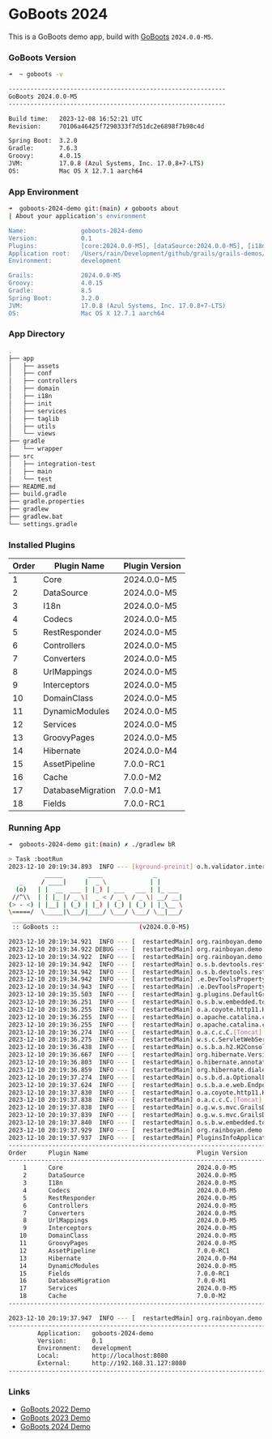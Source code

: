 # GoBoots 2024

This is a GoBoots demo app, build with [GoBoots](https://github.com/rainboyan/GoBoots) `2024.0.0-M5`.

### GoBoots Version

```bash
➜  ~ goboots -v

------------------------------------------------------------
GoBoots 2024.0.0-M5
------------------------------------------------------------

Build time:   2023-12-08 16:52:21 UTC
Revision:     70106a46425f7290333f7d51dc2e6898f7b98c4d

Spring Boot:  3.2.0
Gradle:       7.6.3
Groovy:       4.0.15
JVM:          17.0.8 (Azul Systems, Inc. 17.0.8+7-LTS)
OS:           Mac OS X 12.7.1 aarch64
```

### App Environment

```bash
➜  goboots-2024-demo git:(main) ✗ goboots about
| About your application's environment

Name:               goboots-2024-demo
Version:            0.1
Plugins:            [core:2024.0.0-M5], [dataSource:2024.0.0-M5], [i18n:2024.0.0-M5], [codecs:2024.0.0-M5], [restResponder:2024.0.0-M5], [controllers:2024.0.0-M5], [converters:2024.0.0-M5], [urlMappings:2024.0.0-M5], [interceptors:2024.0.0-M5], [domainClass:2024.0.0-M5], [services:2024.0.0-M5], [groovyPages:2024.0.0-M5], [cache:7.0.0-M2], [hibernate:2024.0.0-M4], [fields:7.0.0-RC1], [assetPipeline:7.0.0-RC1], [dynamicModules:2024.0.0-M5], [databaseMigration:7.0.0-M1], [geb:7.0.0-RC1]
Application root:   /Users/rain/Development/github/grails/grails-demos/goboots-2024-demo
Environment:        development

Grails:             2024.0.0-M5
Groovy:             4.0.15
Gradle:             8.5
Spring Boot:        3.2.0
JVM:                17.0.8 (Azul Systems, Inc. 17.0.8+7-LTS)
OS:                 Mac OS X 12.7.1 aarch64
```

### App Directory

```bash
.
├── app
│   ├── assets
│   ├── conf
│   ├── controllers
│   ├── domain
│   ├── i18n
│   ├── init
│   ├── services
│   ├── taglib
│   ├── utils
│   └── views
├── gradle
│   └── wrapper
├── src
│   ├── integration-test
│   ├── main
│   └── test
├── README.md
├── build.gradle
├── gradle.properties
├── gradlew
├── gradlew.bat
└── settings.gradle
```

### Installed Plugins

| Order   |   Plugin Name        |  Plugin Version               |
|---------|----------------------|-------------------------------|
|    1    |  Core                |  2024.0.0-M5                  |
|    2    |  DataSource          |  2024.0.0-M5                  |
|    3    |  I18n                |  2024.0.0-M5                  |
|    4    |  Codecs              |  2024.0.0-M5                  |
|    5    |  RestResponder       |  2024.0.0-M5                  |
|    6    |  Controllers         |  2024.0.0-M5                  |
|    7    |  Converters          |  2024.0.0-M5                  |
|    8    |  UrlMappings         |  2024.0.0-M5                  |
|    9    |  Interceptors        |  2024.0.0-M5                  |
|   10    |  DomainClass         |  2024.0.0-M5                  |
|   11    |  DynamicModules      |  2024.0.0-M5                  |
|   12    |  Services            |  2024.0.0-M5                  |
|   13    |  GroovyPages         |  2024.0.0-M5                  |
|   14    |  Hibernate           |  2024.0.0-M4                  |
|   15    |  AssetPipeline       |  7.0.0-RC1                    |
|   16    |  Cache               |  7.0.0-M2                     |
|   17    |  DatabaseMigration   |  7.0.0-M1                     |
|   18    |  Fields              |  7.0.0-RC1                    |


### Running App

```bash
➜  goboots-2024-demo git:(main) ✗ ./gradlew bR

> Task :bootRun
2023-12-10 20:19:34.893  INFO --- [kground-preinit] o.h.validator.internal.util.Version      : HV000001: Hibernate Validator 8.0.1.Final
          _____       ____              _
   _     / ____|     |  _ \            | |
  (o)   | |  __  ___ | |_) | ___   ___ | |_ ___
 //^\\  | | |_ |/ _ \|  _ < / _ \ / _ \| __/ __|
(> - <) | |__| | (_) | |_) | (_) | (_) | |_\__ \
\=====/  \_____|\___/|____/ \___/ \___/ \__|___/
 ______________________________________________
 :: GoBoots ::                      (v2024.0.0-M5)

2023-12-10 20:19:34.921  INFO --- [  restartedMain] org.rainboyan.demo.Application           : Starting Application using Java 21 with PID 78219 (/Users/rain/Development/github/grails/grails-demos/goboots-2024-demo/build/classes/groovy/main started by rain in /Users/rain/Development/github/grails/grails-demos/goboots-2024-demo)
2023-12-10 20:19:34.922 DEBUG --- [  restartedMain] org.rainboyan.demo.Application           : Running with Spring Boot v3.2.0, Spring v6.1.1
2023-12-10 20:19:34.922  INFO --- [  restartedMain] org.rainboyan.demo.Application           : The following 1 profile is active: "development"
2023-12-10 20:19:34.942  INFO --- [  restartedMain] o.s.b.devtools.restart.ChangeableUrls    : The Class-Path manifest attribute in /Users/rain/.gradle/caches/modules-2/files-2.1/com.sun.xml.bind/jaxb-impl/4.0.4/92957850e97a2bb5903cbc0c2403835acfde86d3/jaxb-impl-4.0.4.jar referenced one or more files that do not exist: file:/Users/rain/.gradle/caches/modules-2/files-2.1/com.sun.xml.bind/jaxb-impl/4.0.4/92957850e97a2bb5903cbc0c2403835acfde86d3/jaxb-core.jar,file:/Users/rain/.gradle/caches/modules-2/files-2.1/com.sun.xml.bind/jaxb-impl/4.0.4/92957850e97a2bb5903cbc0c2403835acfde86d3/angus-activation.jar
2023-12-10 20:19:34.942  INFO --- [  restartedMain] o.s.b.devtools.restart.ChangeableUrls    : The Class-Path manifest attribute in /Users/rain/.gradle/caches/modules-2/files-2.1/com.sun.xml.bind/jaxb-core/4.0.4/a635cc22352614c2565001efc1dfed6e2698632c/jaxb-core-4.0.4.jar referenced one or more files that do not exist: file:/Users/rain/.gradle/caches/modules-2/files-2.1/com.sun.xml.bind/jaxb-core/4.0.4/a635cc22352614c2565001efc1dfed6e2698632c/jakarta.activation-api.jar,file:/Users/rain/.gradle/caches/modules-2/files-2.1/com.sun.xml.bind/jaxb-core/4.0.4/a635cc22352614c2565001efc1dfed6e2698632c/jakarta.xml.bind-api.jar
2023-12-10 20:19:34.942  INFO --- [  restartedMain] .e.DevToolsPropertyDefaultsPostProcessor : Devtools property defaults active! Set 'spring.devtools.add-properties' to 'false' to disable
2023-12-10 20:19:34.943  INFO --- [  restartedMain] .e.DevToolsPropertyDefaultsPostProcessor : For additional web related logging consider setting the 'logging.level.web' property to 'DEBUG'
2023-12-10 20:19:35.503  INFO --- [  restartedMain] g.plugins.DefaultGrailsPluginManager     : Total 18 plugins loaded successfully, take in 107 ms
2023-12-10 20:19:36.251  INFO --- [  restartedMain] o.s.b.w.embedded.tomcat.TomcatWebServer  : Tomcat initialized with port 8080 (http)
2023-12-10 20:19:36.255  INFO --- [  restartedMain] o.a.coyote.http11.Http11NioProtocol      : Initializing ProtocolHandler ["http-nio-8080"]
2023-12-10 20:19:36.255  INFO --- [  restartedMain] o.apache.catalina.core.StandardService   : Starting service [Tomcat]
2023-12-10 20:19:36.255  INFO --- [  restartedMain] o.apache.catalina.core.StandardEngine    : Starting Servlet engine: [Apache Tomcat/10.1.16]
2023-12-10 20:19:36.274  INFO --- [  restartedMain] o.a.c.c.C.[Tomcat].[localhost].[/]       : Initializing Spring embedded WebApplicationContext
2023-12-10 20:19:36.275  INFO --- [  restartedMain] w.s.c.ServletWebServerApplicationContext : Root WebApplicationContext: initialization completed in 1331 ms
2023-12-10 20:19:36.438  INFO --- [  restartedMain] o.s.b.a.h2.H2ConsoleAutoConfiguration    : H2 console available at '/h2-console'. Database available at 'jdbc:h2:mem:devDb'
2023-12-10 20:19:36.667  INFO --- [  restartedMain] org.hibernate.Version                    : HHH000412: Hibernate ORM core version 5.6.15.Final
2023-12-10 20:19:36.803  INFO --- [  restartedMain] o.hibernate.annotations.common.Version   : HCANN000001: Hibernate Commons Annotations {5.1.2.Final}
2023-12-10 20:19:36.859  INFO --- [  restartedMain] org.hibernate.dialect.Dialect            : HHH000400: Using dialect: org.hibernate.dialect.H2Dialect
2023-12-10 20:19:37.274  INFO --- [  restartedMain] o.s.b.d.a.OptionalLiveReloadServer       : LiveReload server is running on port 35729
2023-12-10 20:19:37.624  INFO --- [  restartedMain] o.s.b.a.e.web.EndpointLinksResolver      : Exposing 15 endpoint(s) beneath base path '/actuator'
2023-12-10 20:19:37.830  INFO --- [  restartedMain] o.a.coyote.http11.Http11NioProtocol      : Starting ProtocolHandler ["http-nio-8080"]
2023-12-10 20:19:37.838  INFO --- [  restartedMain] o.a.c.c.C.[Tomcat].[localhost].[/]       : Initializing Spring GrailsDispatcherServlet 'dispatcherServlet'
2023-12-10 20:19:37.838  INFO --- [  restartedMain] o.g.w.s.mvc.GrailsDispatcherServlet      : Initializing Servlet 'dispatcherServlet'
2023-12-10 20:19:37.839  INFO --- [  restartedMain] o.g.w.s.mvc.GrailsDispatcherServlet      : Completed initialization in 1 ms
2023-12-10 20:19:37.840  INFO --- [  restartedMain] o.s.b.w.embedded.tomcat.TomcatWebServer  : Tomcat started on port 8080 (http) with context path ''
2023-12-10 20:19:37.929  INFO --- [  restartedMain] org.rainboyan.demo.Application           : Started Application in 3.189 seconds (process running for 3.779)
2023-12-10 20:19:37.937  INFO --- [  restartedMain] PluginsInfoApplicationContextInitializer :
----------------------------------------------------------------------------------------------
Order      Plugin Name                              Plugin Version                     Enabled
----------------------------------------------------------------------------------------------
    1      Core                                     2024.0.0-M5                              Y
    2      DataSource                               2024.0.0-M5                              Y
    3      I18n                                     2024.0.0-M5                              Y
    4      Codecs                                   2024.0.0-M5                              Y
    5      RestResponder                            2024.0.0-M5                              Y
    6      Controllers                              2024.0.0-M5                              Y
    7      Converters                               2024.0.0-M5                              Y
    8      UrlMappings                              2024.0.0-M5                              Y
    9      Interceptors                             2024.0.0-M5                              Y
   10      DomainClass                              2024.0.0-M5                              Y
   11      GroovyPages                              2024.0.0-M5                              Y
   12      AssetPipeline                            7.0.0-RC1                                Y
   13      Hibernate                                2024.0.0-M4                              Y
   14      DynamicModules                           2024.0.0-M5                              Y
   15      Fields                                   7.0.0-RC1                                Y
   16      DatabaseMigration                        7.0.0-M1                                 Y
   17      Services                                 2024.0.0-M5                              Y
   18      Cache                                    7.0.0-M2                                 Y
----------------------------------------------------------------------------------------------

2023-12-10 20:19:37.947  INFO --- [  restartedMain] org.rainboyan.demo.Application           :
----------------------------------------------------------------------------------------------
        Application:   goboots-2024-demo
        Version:       0.1
        Environment:   development
        Local:         http://localhost:8080
        External:      http://192.168.31.127:8080
----------------------------------------------------------------------------------------------
```

### Links

* [GoBoots 2022 Demo](https://github.com/rainboyan/goboots-2022-demo)
* [GoBoots 2023 Demo](https://github.com/rainboyan/goboots-2023-demo)
* [GoBoots 2024 Demo](https://github.com/rainboyan/goboots-2024-demo)

